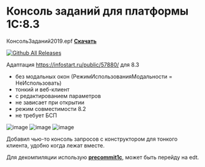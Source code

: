 # Консоль заданий для платформы 1С:8.3 

КонсольЗаданий2019.epf __[Скачать](https://github.com/kuzyara/JobsConsole2019.epf/releases/download/1.0.0/JobsConsole2019.epf)__

[![Github All Releases](https://img.shields.io/github/downloads/kuzyara/JobsConsole2019.epf/total.svg)]()

Адаптация https://infostart.ru/public/57880/ для 8.3 
* без модальных окон (РежимИспользованияМодальности = НеИспользовать)
* тонкий и веб-клиент
* с редактированием параметров
* не зависает при открытии
* режим совместимости 8.2
* не требует БСП

![image](https://user-images.githubusercontent.com/2604430/45483322-d3aca400-b77a-11e8-83be-dfdfb87891e9.png)
![image](https://user-images.githubusercontent.com/2604430/45608240-00fb9980-ba7c-11e8-979b-5e3b40f91e04.png)
![image](https://user-images.githubusercontent.com/2604430/47908433-2cb9ce00-dec8-11e8-8e67-54d4e7510550.png)

Добавил чью-то консоль запросов с конструктором для тонкого клиента, удобно когда лежат вместе.

Для декомпиляции использую __[precommit1c](https://github.com/xDrivenDevelopment/precommit1c)__, может быть перейду на edt.

